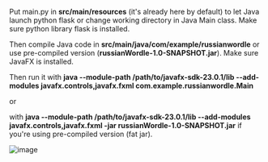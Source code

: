 Put main.py in **src/main/resources** (it's already here by default) to let Java launch python flask or change working directory in Java Main class. Make sure python library flask is installed.

Then compile Java code in **src/main/java/com/example/russianwordle** or use pre-compiled version (**russianWordle-1.0-SNAPSHOT.jar**). Make sure JavaFX is installed.

Then run it with **java --module-path /path/to/javafx-sdk-23.0.1/lib --add-modules javafx.controls,javafx.fxml com.example.russianwordle.Main** 

or 

with **java --module-path /path/to/javafx-sdk-23.0.1/lib --add-modules javafx.controls,javafx.fxml -jar russianWordle-1.0-SNAPSHOT.jar** if you're using pre-compiled version (fat jar).

![image](https://github.com/user-attachments/assets/6f37d7b7-6372-4360-8a56-69e6b41e97a0)

